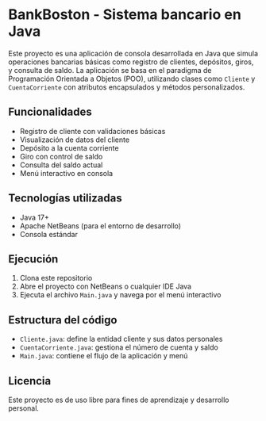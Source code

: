 # BankBoston - Sistema bancario en Java

Este proyecto es una aplicación de consola desarrollada en Java que simula operaciones bancarias básicas como registro de clientes, depósitos, giros, y consulta de saldo. La aplicación se basa en el paradigma de Programación Orientada a Objetos (POO), utilizando clases como `Cliente` y `CuentaCorriente` con atributos encapsulados y métodos personalizados.

## Funcionalidades

- Registro de cliente con validaciones básicas
- Visualización de datos del cliente
- Depósito a la cuenta corriente
- Giro con control de saldo
- Consulta del saldo actual
- Menú interactivo en consola

## Tecnologías utilizadas

- Java 17+
- Apache NetBeans (para el entorno de desarrollo)
- Consola estándar

## Ejecución

1. Clona este repositorio
2. Abre el proyecto con NetBeans o cualquier IDE Java
3. Ejecuta el archivo `Main.java` y navega por el menú interactivo

## Estructura del código

- `Cliente.java`: define la entidad cliente y sus datos personales
- `CuentaCorriente.java`: gestiona el número de cuenta y saldo
- `Main.java`: contiene el flujo de la aplicación y menú

## Licencia

Este proyecto es de uso libre para fines de aprendizaje y desarrollo personal.
